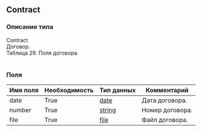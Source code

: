 
## Contract

### Описание типа
Contract<br/>Договор.<br/>Таблица 29. Поля договора<br/><br/>
### Поля

| Имя поля | Необходимость | Тип данных | Комментарий |
|---|---|---|---|
|date|True|[date](/docs/types/date.md)|Дата договора.<br/>|
|number|True|[string](/docs/types/string.md)|Номер договора.<br/>|
|file|True|[file](/docs/types/file.md)|Файл договора.<br/>|
